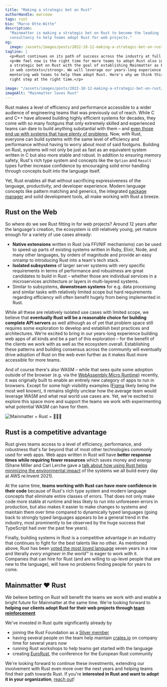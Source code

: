 ```yaml
---
title: "Making a strategic bet on Rust"
authorHandle: marcoow
tags: rust
bio: "Marco Otte-Witte"
description:
  "Mainmatter is making a strategic bet on Rust to become the leading
  consultancy to help teams adopt Rust for web projects."
og:
  image: /assets/images/posts/2022-10-12-making-a-strategic-bet-on-rust/og-image.jpg
tagline: |
  <p>Rust continues on its path of success across the industry at full pace. It's been adopted by most big tech companies including Google, Microsoft, and AWS, <a href="https://survey.stackoverflow.co/2022/#section-most-loved-dreaded-and-wanted-programming-scripting-and-markup-languages">voted the most loved language</a> seven years in a row, and just recently <a href="https://git.kernel.org/pub/scm/linux/kernel/git/torvalds/linux.git/commit/?id=8aebac82933ff1a7c8eede18cab11e1115e2062b">was added to the Linux Kernel</a>.</p>
  <p>We feel now is the right time for more teams to adopt Rust also in web projects now that the ecosystem has reached sufficient maturity for that to be feasible choice. That's why <strong>we're making
  a strategic bet on Rust with the goal of establishing Mainmatter as Europe's leading consultancy for Rust
  in web contexts</strong>. We will leverage our years-long experience augmenting and
  mentoring web teams to help them adopt Rust. Here's why we think this is the
  right step at the right time.</p>

image: "/assets/images/posts/2022-10-12-making-a-strategic-bet-on-rust/mainmatter-loves-rust.png"
imageAlt: "Mainmatter loves Rust"
---
```


Rust makes a level of efficiency and performance accessible to a wider audience
of engineering teams that was previously out of reach. While C and C++ have
allowed building highly efficient systems for decades, they come with so many
footguns that only extremely skilled and experienced teams can dare to build
anything substantial with them – and
[even those end up with systems that have plenty of problems](https://www.memorysafety.org/about/).
Now, with Rust, everyone can build systems with the same level of efficiency and
performance without having to worry about most of said footguns. Building on
Rust, systems will not only be just as fast as an equivalent system written in C
but also more stable and robust. In addition to ensuring memory safety, Rust's
rich type system and concepts like the `Option` and `Result` types further
increase confidence by encouraging solid error handling through concepts built
into the language itself.

Yet, Rust enables all that without sacrificing expressiveness of the language,
productivity, and developer experience. Modern language concepts like pattern
matching and generics, the integrated
[package manager](https://doc.rust-lang.org/cargo/) and solid development tools,
all make working with Rust a breeze.

## Rust on the Web

So where do we see Rust fitting in for web projects? Around 12 years after the
language's creation, the ecosystem is still relatively young, yet mature enough
for a variety of use cases already:

- **Native extensions** written in Rust (via FFI/NIF mechanisms) can be used to
  speed up parts of existing systems written in Ruby, Elixir, Node, and many
  other languages, by orders of magnitude and provide an easy onramp to
  introducing Rust into a team's tech stack.
- **Isolated subsystems** of larger server systems with very specific
  requirements in terms of performance and robustness are great candidates to
  build in Rust – whether those are individual services in a microservices
  architecture or layers in multi-layered systems.
- Similar to subsystems, **downstream systems** for e.g. data processing and
  similar tasks with relatively limited scope but hard requirements regarding
  efficiency will often benefit hugely from being implemented in Rust.

While all these are relatively isolated use cases with limited scope, we believe
that **eventually Rust will be a reasonable choice for building complete API
servers** as well although as of yet that problem space still requires some
exploration to develop and establish best practices and architectures. We're
excited to bring in our years-long experience building web apps of all kinds and
be a part of this exploration – for the benefit of the clients we work with as
well as the ecosystem overall. Establishing these patterns and building
consensus across the community will eventually drive adoption of Rust on the web
even further as it makes Rust more accessible for more teams.

And of course there's also WASM – while that sees quite some adoption outside of
the browser (e.g. via the
[WebAssembly Micro Runtime](https://github.com/bytecodealliance/wasm-micro-runtime))
recently, it was originally built to enable an entirely new category of apps to
run in browsers. Except for some high visibility examples
([Figma](https://www.figma.com/) likely being the most well known), it remains
slightly unclear how the average team would leverage WASM and what real world
use cases are. Yet, we're excited to explore this space more and support the
teams we work with experimenting what potential WASM can have for them.

![Mainmatter + Rust = 🚀🔥🚀](/assets/images/posts/2022-10-12-making-a-strategic-bet-on-rust/mainmatter-rust-rocket.png)

## Rust is a competitive advantage

Rust gives teams access to a level of efficiency, performance, and robustness
that's far beyond that of most other technologies commonly used for web apps.
Web apps written in Rust will have **better response times while requiring fewer
resources** which saves money and energy (Shane Miller and Carl Lerche gave a
[talk about how using Rust helps minimizing the environmental impact](https://www.youtube.com/watch?v=yQZaBtUjQ1w)
of the systems we all build every day at AWS re:Invent 2021).

At the same time, **teams working with Rust can have more confidence in their
code** because of Rust's rich type system and modern language concepts that
eliminate entire classes of errors. That does not only make code more stable at
runtime and less likely to run into unforeseen errors in production, but also
makes it easier to make changes to systems and maintain them over time compared
to dynamically typed languages (going back to strongly typed languages appears
to be a general trend in the industry, most prominently to be observed by the
huge success that TypeScript had over the past few years).

Finally, building systems in Rust is a competitive advantage in an industry that
continues to fight for the best talents like no other. As mentioned above, Rust
has been
[voted the most loved language](https://survey.stackoverflow.co/2022/#section-most-loved-dreaded-and-wanted-programming-scripting-and-markup-languages)
seven years in a row and literally *every engineer in the world*™ is eager to
work with it. Companies that can hire for Rust (and are willing to up-level
people that are new to the language), will have no problems finding people for
years to come.

## Mainmatter ❤️ Rust

We believe betting on Rust will benefit the teams we work with and enable a
bright future for Mainmatter at the same time. We're looking forward to
<strong>helping our clients adopt Rust for their web projects through
[team reinforcement](/services/team-reinforcement/)</strong>

We've invested in Rust quite significantly already by

- joining the Rust Foundation as a
  [Silver member](https://foundation.rust-lang.org/members/)
- having several people on the team help maintain [crates.io](https://crates.io)
  on company time for several years now
- running Rust workshops to help teams get started with the language
- creating [EuroRust](https://eurorust.eu), the conference for the European Rust
  community

We're looking forward to continue these investments, extending our involvement
with Rust even more over the next years and helping teams find their path
towards Rust. If you're **interested in Rust and want to adopt it in your
organization**, [reach out](/contact/)!
